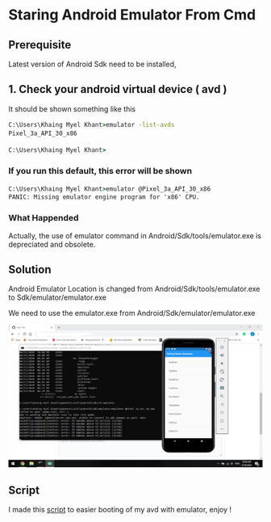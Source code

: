 # Staring Android Emulator From Cmd

## Prerequisite

Latest version of Android Sdk need to be installed, <br/>

## 1. Check your android virtual device ( avd ) 
It should be shown something like this
```cmd
C:\Users\Khaing Myel Khant>emulator -list-avds
Pixel_3a_API_30_x86

C:\Users\Khaing Myel Khant>
```

### If you run this default, this error will be shown
```cmd
C:\Users\Khaing Myel Khant>emulator @Pixel_3a_API_30_x86
PANIC: Missing emulator engine program for 'x86' CPU.
```

### What Happended
Actually, the use of emulator command in Android/Sdk/tools/emulator.exe is depreciated and obsolete. <br/>

## Solution
Android Emulator Location is changed from Android/Sdk/tools/emulator.exe to Sdk/emulator/emulator.exe <br/>

We need to use the emulator.exe from Android/Sdk/emulator/emulator.exe <br/>

![solution](emulator-solved.png)

## Script

I made this [script](https://github.com/kaelkmk/Notes/blob/master/android-emulator-from-cmd/script/launch-emulator.bat) to easier booting of my avd with emulator, enjoy !
